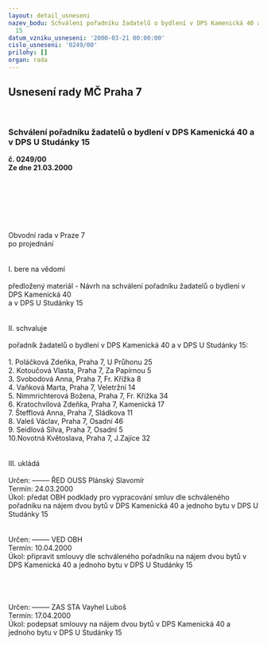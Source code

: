 ```yaml
---
layout: detail_usneseni
nazev_bodu: Schválení pořadníku žadatelů o bydlení v DPS Kamenická 40 a v DPS U Studánky
  15
datum_vzniku_usneseni: '2000-03-21 00:00:00'
cislo_usneseni: '0249/00'
prilohy: []
organ: rada
---
```

<div id="ucUsn_pList" class="usn">
	<span><h2>Usnesení rady MČ Praha 7 </h2>
<br></span><div class="standBody">
<span><h3>Schválení pořadníku žadatelů o bydlení v DPS Kamenická 40 a v DPS U Studánky 15</h3></span><div class="center">
		<strong>č. 0249/00</strong><br>
	</div>
<div class="center">
		<strong>Ze dne 21.03.2000</strong><br><br>
	</div>
<br><br><br><br><br><br>Obvodní rada v Praze 7<br>po projednání<br><br><br>I.	bere na vědomí<br><br> předložený materiál - Návrh na schválení pořadníku žadatelů o bydlení v DPS Kamenická 40 <br>a v DPS U Studánky 15<br><br><br>II.	schvaluje <br><br>pořadník žadatelů o bydlení v DPS Kamenická 40 a v DPS U Studánky 15:<br><br>1. Poláčková Zdeňka, Praha 7, U Průhonu 25 <br>2. Kotoučová Vlasta, Praha 7, Za Papírnou 5 <br>3. Svobodová Anna, Praha 7, Fr. Křížka 8 <br>4. Vaňková Marta, Praha 7, Veletržní 14 <br>5. Nimmrichterová Božena, Praha 7, Fr. Křížka 34 <br>6. Kratochvílová Zdeňka, Praha 7, Kamenická 17 <br>7. Štefflová Anna, Praha 7, Sládkova 11 <br>8. Valeš Václav, Praha 7, Osadní 46 <br>9. Seidlová Silva, Praha 7, Osadní 5 <br>10.Novotná Květoslava, Praha 7, J.Zajíce 32 <br><br><br>III.	ukládá <br><br> Určen:	–––––	ŘED OUSS Plánský Slavomír<br>Termín: 24.03.2000<br>Úkol:	předat OBH podklady pro vypracování smluv dle schváleného pořadníku na nájem dvou bytů v DPS Kamenická 40 a jednoho bytu v DPS U Studánky 15<br> <br><br> Určen:	–––––	VED OBH<br>Termín: 10.04.2000<br>Úkol:	připravit smlouvy dle schváleného pořadníku na nájem dvou bytů v DPS Kamenická 40 a jednoho bytu v DPS U Studánky 15<br> <br><br><br><br> Určen:	–––––	ZAS STA Vayhel Luboš<br>Termín: 17.04.2000<br>Úkol:	podepsat smlouvy na nájem dvou bytů v DPS Kamenická 40 a jednoho bytu v DPS U Studánky 15<br> <br><br> </div>
</div>